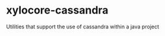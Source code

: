 xylocore-cassandra
==================

Utilities that support the use of cassandra within a java project
